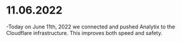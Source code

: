 # 11.06.2022
  -Today on June 11th, 2022 we connected and pushed Analytix to the Cloudflare infrastructure.
   This improves both speed and safety.
